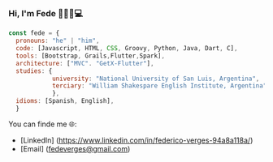 ### Hi, I'm Fede  👋🍻🧉💻

```js
const fede = {
  pronouns: "he" | "him",
  code: [Javascript, HTML, CSS, Groovy, Python, Java, Dart, C],
  tools: [Bootstrap, Grails,Flutter,Spark],
  architecture: ["MVC". "GetX-Flutter"],
  studies: {
            university: "National University of San Luis, Argentina",
            terciary: "William Shakespare English Institute, Argentina",
            },
  idioms: [Spanish, English],
  }
  ```

<!--
**FedeVerges/FedeVerges** is a ✨ _special_ ✨ repository because its `README.md` (this file) appears on your GitHub profile.

Here are some ideas to get you started:

- 🔭 I’m currently working on ...
- 🌱 I’m currently learning ...
- 👯 I’m looking to collaborate on ...
- 🤔 I’m looking for help with ...
- 💬 Ask me about ...
- 📫 How to reach me: ...
- 😄 Pronouns: ...
- ⚡ Fun fact: ...
-->

You can finde me 🌐:
- [LinkedIn] (https://www.linkedin.com/in/federico-verges-94a8a118a/)
- [Email] (fedeverges@gmail.com)
